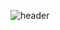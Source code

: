 ![header](https://capsule-render.vercel.app/api?type=shark&color=auto&height=250&section=header&text=Monser%20Game&fontSize=90)
